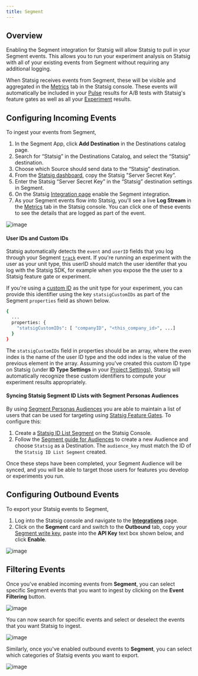 ```yaml
---
title: Segment
---
```


## Overview

Enabling the Segment integration for Statsig will allow Statsig to pull in your Segment events. This allows you to run your experiment analysis on Statsig with all of your existing events from Segment without requiring any additional logging.

When Statsig receives events from Segment, these will be visible and aggregated in the [Metrics](/metrics) tab in the Statsig console. These events will automatically be included in your [Pulse](/pulse) results for A/B tests with Statsig's feature gates as well as all your [Experiment](/experiments-plus/monitor) results.

## Configuring Incoming Events

To ingest your events from Segment,

1. In the Segment App, click **Add Destination** in the Destinations catalog page.
2. Search for “Statsig” in the Destinations Catalog, and select the “Statsig” destination.
3. Choose which Source should send data to the “Statsig” destination.
4. From the [Statsig dashboard](https://console.statsig.com/api_keys), copy the Statsig "Server Secret Key”.
5. Enter the Statsig “Server Secret Key” in the “Statsig” destination settings in Segment.
6. On the Statsig [Integration page](https://console.statsig.com/integrations) enable the Segment integration.
7. As your Segment events flow into Statsig, you'll see a live **Log Stream** in the [Metrics](/metrics) tab in the Statsig console. You can click one of these events to see the details that are logged as part of the event.

![image](https://user-images.githubusercontent.com/1315028/150830169-17564060-816b-4c5c-ade9-10bf6274265a.png)

#### User IDs and Custom IDs

Statsig automatically detects the `event` and `userID` fields that you log through your Segment [`track`](https://segment.com/docs/connections/spec/track/) event. If you're running an experiment with the user as your unit type, this userID should match the user identifer that you log with the Statsig SDK, for example when you expose the the user to a Statsig feature gate or experiment.

If you're using a [custom ID](https://docs.statsig.com/guides/experiment-on-custom-id-types) as the unit type for your experiment, you can provide this identifier using the key `statsigCustomIDs` as part of the Segment `properties` field as shown below.

```bash title="JSON Body"
{
  ...
  properties: {
    "statsigCustomIDs": [ "companyID", "<this_company_id>", ...]
  }
}
```

The `statsigCustomIDs` field in properties should be an array, where the even index is the name of the user ID type and the odd index is the value of the previous element in the array. Assuming you've created this custom ID type on Statsig (under **ID Type Settings** in your [Project Settings](https://console.statsig.com/settings)), Statsig will automatically recognize these custom identifiers to compute your experiment results appropriately.

#### Syncing Statsig Segment ID Lists with Segment Personas Audiences

By using [Segment Personas Audiences](https://segment.com/docs/personas/audiences/) you are able to maintain a list of users that can be used for targeting using [Statsig Feature Gates](/feature-gates). To configure this:

1. Create a [Statsig ID List Segment](/segments/create-new) on the Statsig Console.
2. Follow the [Segment guide for Audiences](https://segment.com/docs/personas/audiences/) to create a new Audience and choose `Statsig` as a Destination. The `audience_key` must match the ID of the `Statsig ID List Segment` created.

Once these steps have been completed, your Segment Audience will be synced, and you will be able to target those users for features you develop or experiments you run.

## Configuring Outbound Events

To export your Statsig events to Segment,

1. Log into the Statsig console and navigate to the [**Integrations**](https://console.statsig.com/integrations) page.
2. Click on the **Segment** card and switch to the **Outbound** tab, copy your [Segment write key](https://segment.com/docs/getting-started/02-simple-install/#find-your-write-key), paste into the **API Key** text box shown below, and click **Enable**.

![image](https://user-images.githubusercontent.com/1315028/150827399-333d9064-de1c-4f4e-bc33-51a46a83531d.png)

## Filtering Events

Once you've enabled incoming events from **Segment**, you can select specific Segment events that you want to ingest by clicking on the **Event Filtering** button.

![image](https://user-images.githubusercontent.com/1315028/150829446-149dc7c5-0025-451a-8fae-09760b4f0566.png)

You can now search for specific events and select or deselect the events that you want Statsig to ingest.

![image](https://user-images.githubusercontent.com/1315028/150829346-e2f29d7e-bca3-4427-8d54-02e96f37951d.png)

Similarly, once you've enabled outbound events to **Segment**, you can select which categories of Statsig events you want to export.

![image](https://user-images.githubusercontent.com/1315028/150853774-6112c939-d101-4e15-9f74-3d872e6ba6f3.png)
